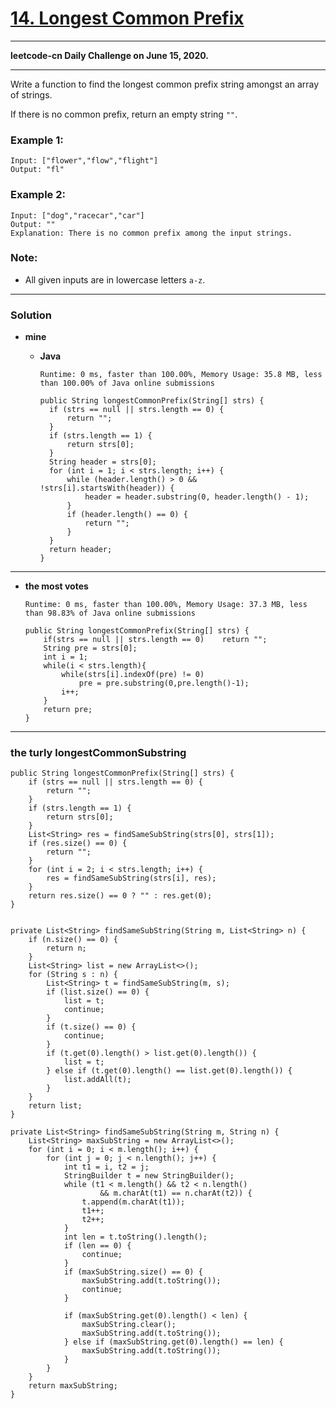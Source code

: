 # [14. Longest Common Prefix](https://leetcode.com/problems/longest-common-prefix/)

---

**leetcode-cn Daily Challenge on June 15, 2020.**

---

Write a function to find the longest common prefix string amongst an array of strings.

If there is no common prefix, return an empty string `""`.

### Example 1:
```
Input: ["flower","flow","flight"]
Output: "fl"
```

### Example 2:
```
Input: ["dog","racecar","car"]
Output: ""
Explanation: There is no common prefix among the input strings.
```

### Note:
* All given inputs are in lowercase letters `a-z`.

---

### Solution
* **mine**
   * **Java** 
   
     `Runtime: 0 ms, faster than 100.00%, Memory Usage: 35.8 MB, less than 100.00% of Java online submissions`
     ```
     public String longestCommonPrefix(String[] strs) {
       if (strs == null || strs.length == 0) {
           return "";
       }
       if (strs.length == 1) {
           return strs[0];
       }
       String header = strs[0];
       for (int i = 1; i < strs.length; i++) {
           while (header.length() > 0 && !strs[i].startsWith(header)) {
               header = header.substring(0, header.length() - 1);
           }
           if (header.length() == 0) {
               return "";
           }
       }
       return header;
     }
     ```

---


* **the most votes** 
   
   `Runtime: 0 ms, faster than 100.00%, Memory Usage: 37.3 MB, less than 98.83% of Java online submissions`
   ```
   public String longestCommonPrefix(String[] strs) {
       if(strs == null || strs.length == 0)    return "";
       String pre = strs[0];
       int i = 1;
       while(i < strs.length){
           while(strs[i].indexOf(pre) != 0)
               pre = pre.substring(0,pre.length()-1);
           i++;
       }
       return pre;
   }
   ```
   
---

### the turly  longestCommonSubstring
```
public String longestCommonPrefix(String[] strs) {
    if (strs == null || strs.length == 0) {
        return "";
    }
    if (strs.length == 1) {
        return strs[0];
    }
    List<String> res = findSameSubString(strs[0], strs[1]);
    if (res.size() == 0) {
        return "";
    }
    for (int i = 2; i < strs.length; i++) {
        res = findSameSubString(strs[i], res);
    }
    return res.size() == 0 ? "" : res.get(0);
}


private List<String> findSameSubString(String m, List<String> n) {
    if (n.size() == 0) {
        return n;
    }
    List<String> list = new ArrayList<>();
    for (String s : n) {
        List<String> t = findSameSubString(m, s);
        if (list.size() == 0) {
            list = t;
            continue;
        }
        if (t.size() == 0) {
            continue;
        }
        if (t.get(0).length() > list.get(0).length()) {
            list = t;
        } else if (t.get(0).length() == list.get(0).length()) {
            list.addAll(t);
        }
    }
    return list;
}

private List<String> findSameSubString(String m, String n) {
    List<String> maxSubString = new ArrayList<>();
    for (int i = 0; i < m.length(); i++) {
        for (int j = 0; j < n.length(); j++) {
            int t1 = i, t2 = j;
            StringBuilder t = new StringBuilder();
            while (t1 < m.length() && t2 < n.length()
                    && m.charAt(t1) == n.charAt(t2)) {
                t.append(m.charAt(t1));
                t1++;
                t2++;
            }
            int len = t.toString().length();
            if (len == 0) {
                continue;
            }
            if (maxSubString.size() == 0) {
                maxSubString.add(t.toString());
                continue;
            }

            if (maxSubString.get(0).length() < len) {
                maxSubString.clear();
                maxSubString.add(t.toString());
            } else if (maxSubString.get(0).length() == len) {
                maxSubString.add(t.toString());
            }
        }
    }
    return maxSubString;
}
```
